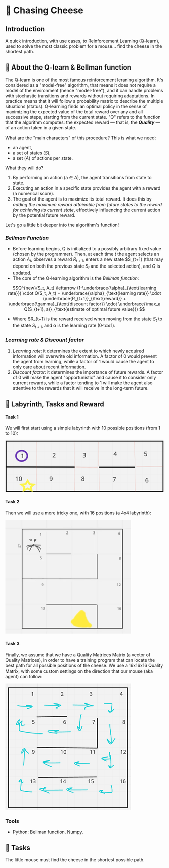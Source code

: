 # 🧀 Chasing Cheese 

## Introduction
A quick introduction, with use cases, to Reinforcement Learning (Q-learn), used to solve the most classic problem for a mouse... find the cheese in the shortest path.

##  📄 About the Q-learn & Bellman function
The Q-learn is one of the most famous reinforcement leraning algorithm. It's considered as a "model-free" algorithm, that means it does not require a model of the environment (hence "model-free"), and it can handle problems with stochastic transitions and rewards without requiring adaptations. In practice means that it will follow a probability matrix to describe the multiple situations (status). Q-learning finds an optimal policy in the sense of maximizing the expected value of the total reward over any and all successive steps, starting from the current state. 
"Q" refers to the function that the algorithm computes: the expected reward — that is, the _**Quality**_ — of an action taken in a given state.

What are the "main characters" of this procedure? This is what we need:
- an agent,
- a set of states (_S_),
- a set (_A_) of actions per state.

What they will do? 
1) By performing an action (a ∈ A), the agent transitions from state to state.
2) Executing an action in a specific state provides the agent with a reward (a numerical score).
3) The goal of the agent is to maximize its total reward. It does this by _adding the maximum reward attainable from future states to the reward for achieving its current state_, effectively influencing the current action by the potential future reward.

Let's go a little bit deeper into the algorithm's function!

### _Bellman Function_
- Before learning begins, ⁠Q⁠ is initialized to a possibly arbitrary fixed value (chosen by the programmer). Then, at each time _t_ the agent selects an action $A_t$, observes a reward $R_{t+1}$, enters a new state $S_{t+1} (that may depend on both the previous state $S_t$ and the selected action), and _Q_ is updated.
- The core of the Q-learning algorithm is the _Bellman function_:

```math
Q^{new}(S_t, A_t) \leftarrow (1-\underbrace{\alpha}_{\text{learning rate}}) \cdot Q(S_t, A_t) + \underbrace{\alpha}_{\text{learning rate}} \cdot (\underbrace{R_{t+1}}_{\text{reward}} + \underbrace{\gamma}_{\text{discount factor}} \cdot \underbrace{\max_a Q(S_{t+1}, a)}_{\text{estimate of optimal future value}}) 
```
- Where $R_{t+1} is the reward received when moving from the state $S_t$ to the state $S_{t+1}$, and α is the learning rate (0<α≤1).

### _Learning rate & Discount factor_

1) _Learning rate_: it determines the extent to which newly acquired information will overwrite old information. A factor of 0 would prevent the agent from learning, while a factor of 1 would cause the agent to only care about recent information.
2) _Discount factor_: it determines the importance of future rewards. A factor of 0 will make the agent "opportunistic" and cause it to consider only current rewards, while a factor tending to 1 will make the agent also attentive to the rewards that it will receive in the long-term future.

## 🏅 Labyrinth, Tasks and Reward

#### Task 1
We will first start using a simple labyrinth with 10 possible positions (from 1 to 10):

<img src="https://github.com/GabrieleGorreri/ChasingCheese/raw/main/images/labyrinth_1.png" width="800"/>

#### Task 2
Then we will use a more tricky one, with 16 positions (a 4x4 labyrinth): 

<img src="https://github.com/GabrieleGorreri/ChasingCheese/raw/main/images/labyrinth_2.png" width="400"/>

#### Task 3
Finally, we assume that we have a Quality Matrices Matrix (a vector of Quality Matrices), in order to have a training program that can locate the best path for all possible positions of the cheese. We use a 16x16x16 Quality Matrix, with some custom settings on the direction that our mouse (aka agent) can follow:

<img src="https://github.com/GabrieleGorreri/ChasingCheese/raw/main/images/labyrinth_3.png" width="400"/>


### Tools
- Python: Bellman function, Numpy.


##  🔧 Tasks
The little mouse must find the cheese in the shortest possible path.



